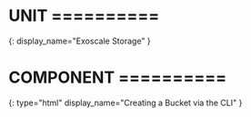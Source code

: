 # UNIT ==========
{:
  display_name="Exoscale Storage"
}

# COMPONENT ==========
{:
  type="html"
  display_name="Creating a Bucket via the CLI"
}